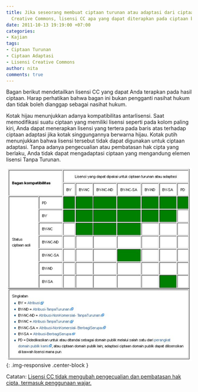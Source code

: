 ```yaml
---
title: Jika seseorang membuat ciptaan turunan atau adaptasi dari ciptaan yang berlisensi
  Creative Commons, lisensi CC apa yang dapat diterapkan pada ciptaan baru tersebut?
date: 2011-10-13 19:19:00 +07:00
categories:
- Kajian
tags:
- Ciptaan Turunan
- Ciptaan Adaptasi
- Lisensi Creative Commons
author: nita
comments: true
---
```


Bagan berikut mendetailkan lisensi CC yang dapat Anda terapkan pada hasil ciptaan. Harap perhatikan bahwa bagan ini bukan pengganti nasihat hukum dan tidak boleh dianggap sebagai nasihat hukum.

Kotak hijau menunjukkan adanya kompatibilitas antarlisensi. Saat memodifikasi suatu ciptaan yang memiliki lisensi seperti pada kolom paling kiri, Anda dapat menerapkan lisensi yang tertera pada baris atas terhadap ciptaan adaptasi jika kotak singgungannya berwarna hijau. Kotak putih menunjukkan bahwa lisensi tersebut tidak dapat digunakan untuk ciptaan adaptasi. Tanpa adanya pengecualian atau pembatasan hak cipta yang berlaku, Anda tidak dapat mengadaptasi ciptaan yang mengandung elemen lisensi Tanpa Turunan.

![Bagan.jpg](/uploads/Bagan.jpg){: .img-responsive .center-block }

Catatan: [Lisensi CC tidak mengubah pengecualian dan pembatasan hak cipta, termasuk penggunaan wajar.](http://creativecommons.or.id/faq/#Apakah_lisensi_Creative_Commons_memengaruhi_semua_pengeculian_dan_pembatasan_hak_cipta_seperti_penggunaan_wajar.3F)
